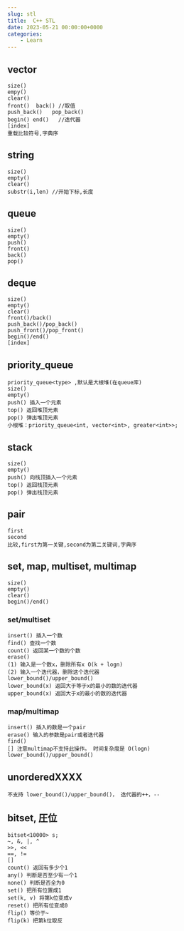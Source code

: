 ```yaml
---
slug: stl
title:  C++ STL
date: 2023-05-21 00:00:00+0000
categories:
    - Learn
---
```

## vector
```
size()
empy()
clear()
front()  back() //取值
push_back()   pop_back()
begin() end()   //迭代器
[index]
重载比较符号,字典序
```
## string
```
size()
empty()
clear()
substr(i,len) //开始下标,长度
```
## queue
```
size()
empty()
push()
front()
back()
pop()
```
## deque
```
size()
empty()
clear()
front()/back()
push_back()/pop_back()
push_front()/pop_front()
begin()/end()
[index]
```
## priority_queue
```
priority_queue<type> ,默认是大根堆(在queue库)
size()
empty()
push() 插入一个元素
top() 返回堆顶元素
pop() 弹出堆顶元素
小根堆：priority_queue<int, vector<int>, greater<int>>;
```
## stack
```
size()
empty()
push() 向栈顶插入一个元素
top() 返回栈顶元素
pop() 弹出栈顶元素
```
## pair
```
first
second
比较,first为第一关键,second为第二关键词,字典序
```
## set, map, multiset, multimap
```
size()
empty()
clear()
begin()/end()
```
### set/multiset
```
insert() 插入一个数
find() 查找一个数
count() 返回某一个数的个数
erase()
(1) 输入是一个数x，删除所有x O(k + logn)
(2) 输入一个迭代器，删除这个迭代器
lower_bound()/upper_bound()
lower_bound(x) 返回大于等于x的最小的数的迭代器
upper_bound(x) 返回大于x的最小的数的迭代器
```
### map/multimap
```
insert() 插入的数是一个pair
erase() 输入的参数是pair或者迭代器
find()
[] 注意multimap不支持此操作。 时间复杂度是 O(logn)
lower_bound()/upper_bound()
```
## unorderedXXXX
```
不支持 lower_bound()/upper_bound()， 迭代器的++，--
```
## bitset, 圧位
```
bitset<10000> s;
~, &, |, ^
>>, <<
==, !=
[]
count() 返回有多少个1
any() 判断是否至少有一个1
none() 判断是否全为0
set() 把所有位置成1
set(k, v) 将第k位变成v
reset() 把所有位变成0
flip() 等价于~
flip(k) 把第k位取反
```
